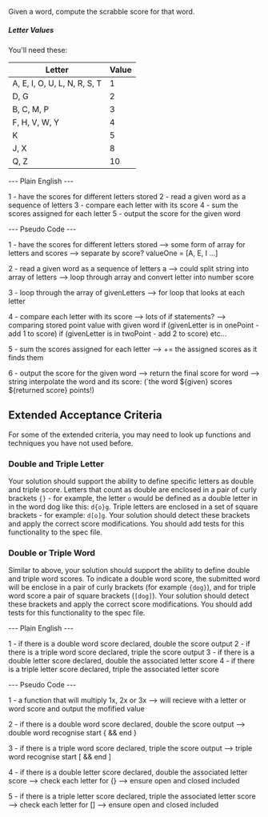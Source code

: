 Given a word, compute the scrabble score for that word.

##### Letter Values

You'll need these:

| Letter                        | Value  |
| ----                          |  ----  |
| A, E, I, O, U, L, N, R, S, T  |     1  |
| D, G                          |     2  |
| B, C, M, P                    |     3  |
| F, H, V, W, Y                 |     4  |
| K                             |     5  |
| J, X                          |     8  |
| Q, Z                          |     10 |

--- Plain English ---

1 - have the scores for different letters stored
2 - read a given word as a sequence of letters
3 - compare each letter with its score
4 - sum the scores assigned for each letter
5 - output the score for the given word

--- Pseudo Code ---

1 - have the scores for different letters stored
    --> some form of array for letters and scores
        --> separate by score? valueOne = [A, E, I ...]

2 - read a given word as a sequence of letters
    a --> could split string into array of letters
        --> loop through array and convert letter into number score

3 - loop through the array of givenLetters
    --> for loop that looks at each letter

4 - compare each letter with its score
    --> lots of if statements?
        --> comparing stored point value with given word
           if (givenLetter is in onePoint - add 1 to score)
              if (givenLetter is in twoPoint - add 2 to score)
                  etc...

5 - sum the scores assigned for each letter
    --> += the assigned scores as it finds them

6 - output the score for the given word
    --> return the final score for word
        --> string interpolate the word and its score:
            (`the word ${given} scores ${returned score} points!)


## Extended Acceptance Criteria

For some of the extended criteria, you may need to look up functions and techniques you have not used before.

### Double and Triple Letter
Your solution should support the ability to define specific letters as double and triple score. Letters that count as double are enclosed in a pair of curly brackets `{}` - for example, the letter `o` would be defined as a double letter in in the word dog like this: `d{o}g`. Triple letters are enclosed in a set of square brackets - for example: `d[o]g`. Your solution should detect these brackets and apply the correct score modifications. You should add tests for this functionality to the spec file.

### Double or Triple Word
Similar to above, your solution should support the ability to define double and triple word scores. To indicate a double word score, the submitted word will be enclose in a pair of curly brackets (for example `{dog}`), and for triple word score a pair of square brackets (`[dog]`). Your solution should detect these brackets and apply the correct score modifications. You should add tests for this functionality to the spec file.

--- Plain English ---

1 - if there is a double word score declared, double the score output
2 - if there is a triple word score declared, triple the score output
3 - if there is a double letter score declared, double the associated letter score
4 - if there is a triple letter score declared, triple the associated letter score

--- Pseudo Code ---

1 - a function that will multiply 1x, 2x or 3x
    --> will recieve with a letter or word score and output the mofified value

2 - if there is a double word score declared, double the score output
    --> double word recognise start { && end }

3 - if there is a triple word score declared, triple the score output
    --> triple word recognise start [ && end ] 

4 - if there is a double letter score declared, double the associated letter score
    --> check each letter for {} 
        --> ensure open and closed included

5 - if there is a triple letter score declared, triple the associated letter score
   --> check each letter for [] 
        --> ensure open and closed included